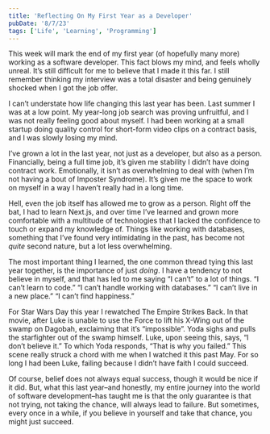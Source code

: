 ```yaml
---
title: 'Reflecting On My First Year as a Developer'
pubDate: '8/7/23'
tags: ['Life', 'Learning', 'Programming']
---
```


This week will mark the end of my first year (of hopefully many more) working as a software developer. This fact blows my mind, and feels wholly unreal. It’s still difficult for me to believe that I made it this far. I still remember thinking my interview was a total disaster and being genuinely shocked when I got the job offer.

I can’t understate how life changing this last year has been. Last summer I was at a low point. My year-long job search was proving unfruitful, and I was not really feeling good about myself. I had been working at a small startup doing quality control for short-form video clips on a contract basis, and I was slowly losing my mind.

I’ve grown a lot in the last year, not just as a developer, but also as a person. Financially, being a full time job, it’s given me stability I didn’t have doing contract work. Emotionally, it isn’t as overwhelming to deal with (when I’m not having a bout of Imposter Syndrome). It’s given me the space to work on myself in a way I haven’t really had in a long time.

Hell, even the job itself has allowed me to grow as a person. Right off the bat, I had to learn Next.js, and over time I’ve learned and grown more comfortable with a multitude of technologies that I lacked the confidence to touch or expand my knowledge of. Things like working with databases, something that I’ve found very intimidating in the past, has become not _quite_ second nature, but a lot less overwhelming.

The most important thing I learned, the one common thread tying this last year together, is the importance of just _doing_. I have a tendency to not believe in myself, and that has led to me saying “I can’t” to a lot of things. “I can’t learn to code.” “I can’t handle working with databases.” “I can’t live in a new place.” “I can’t find happiness.”

For Star Wars Day this year I rewatched The Empire Strikes Back. In that movie, after Luke is unable to use the Force to lift his X-Wing out of the swamp on Dagobah, exclaiming that it’s “impossible”. Yoda sighs and pulls the starfighter out of the swamp himself. Luke, upon seeing this, says, “I don’t believe it.” To which Yoda responds, “That is why you failed.” This scene really struck a chord with me when I watched it this past May. For so long I had been Luke, failing because I didn’t have faith I could succeed.

Of course, belief does not always equal success, though it would be nice if it did. But, what this last year–and honestly, my entire journey into the world of software development–has taught me is that the only guarantee is that not trying, not taking the chance, will always lead to failure. But sometimes, every once in a while, if you believe in yourself and take that chance, you might just succeed.
